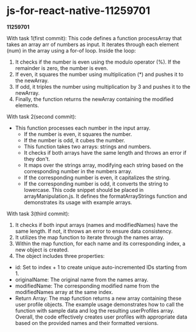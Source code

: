 # js-for-react-native-11259701
**11259701**

With task 1(first commit):
This code defines a function processArray that takes an array arr of numbers as input. It iterates through each element (num) in the array using a for-of loop. Inside the loop:
1.	It checks if the number is even using the modulo operator (%). If the remainder is zero, the number is even.
2.	If even, it squares the number using multiplication (*) and pushes it to the newArray.
3.	If odd, it triples the number using multiplication by 3 and pushes it to the newArray.
4.	Finally, the function returns the newArray containing the modified elements.

With task 2(second commit):
- This function processes each number in the input array.
    - If the number is even, it squares the number.
    - If the number is odd, it cubes the number.
    - This function takes two arrays: strings and numbers.
    - It checks if both arrays have the same length and throws an error if they don't.
    - It maps over the strings array, modifying each string based on the corresponding number in the numbers array.
    - If the corresponding number is even, it capitalizes the string.
    - If the corresponding number is odd, it converts the string to lowercase.
This code snippet should be placed in arrayManipulation.js. It defines the formatArrayStrings function and demonstrates its usage with example arrays.

With task 3(third commit):
1. It checks if both input arrays (names and modifiedNames) have the same length. If not, it throws an error to ensure data consistency.
2. It utilizes the map function to iterate through the names array.
3. Within the map function, for each name and its corresponding index, a new object is created.
4. The object includes three properties:
-	id: Set to index + 1 to create unique auto-incremented IDs starting from 1.
-	originalName: The original name from the names array.
-	modifiedName: The corresponding modified name from the modifiedNames array at the same index.
-	Return Array: The map function returns a new array containing these user profile objects.
The example usage demonstrates how to call the function with sample data and log the resulting userProfiles array.
Overall, the code effectively creates user profiles with appropriate data based on the provided names and their formatted versions.

